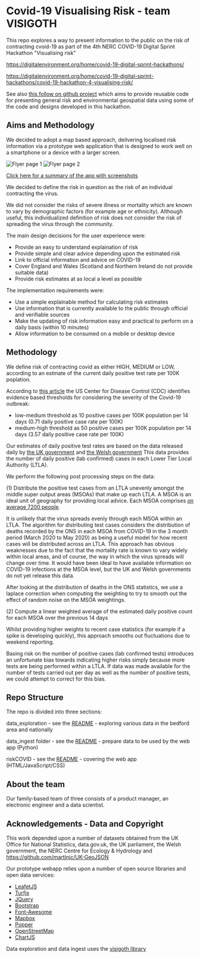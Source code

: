 # Covid-19 Visualising Risk - team VISIGOTH

This repo explores a way to present information to the public on the risk of contracting cvoid-19 as part of the 
4th NERC COVID-19 Digital Sprint Hackathon "Visualising risk"

https://digitalenvironment.org/home/covid-19-digital-sprint-hackathons/

https://digitalenvironment.org/home/covid-19-digital-sprint-hackathons/covid-19-hackathon-4-visualising-risk/

See also [this follow on github project](https://github.com/riskyviz/viewer) which aims to provide reusable code
for presenting general risk and environmental geospatial data using some of the code and designs developed in this 
hackathon.

## Aims and Methodology

We decided to adopt a map based approach, deilvering localised risk information via a prototype web application that is 
designed to work well on a smartphone or a device with a larger screen. 

![Flyer page 1](https://github.com/riskyviz/webapp/raw/master/flyer1.jpg)
![Flyer page 2](https://github.com/riskyviz/webapp/raw/master/flyer1.jpg)

[Click here for a summary of the app with screenshots](https://github.com/riskyviz/webapp/raw/master/COVIDRiskFinder.pdf)

We decided to define the risk in question as the risk of an individual contracting the virus.  

We did not consider the risks of severe illness or mortality which are known to vary by demographic factors 
(for example age or ethnicity).  Although useful, this individualized definition of risk does not consider the 
risk of spreading the virus through the community.

The main design decisions for the user experience were:

* Provide an easy to understand explaination of risk 
* Provide simple and clear advice depending upon the estimated risk
* Link to official information and advice on COVID-19
* Cover England and Wales (Scotland and Northern Ireland do not provide suitable data)
* Provide risk estimates at as local a level as possible 

The implementation requirements were:

* Use a simple explainable method for calculating risk estimates
* Use information that is currently available to the public through official and verifiable sources
* Make the updating of risk information easy and practical to perform on a daily basis (within 10 minutes)
* Allow information to be consumed on a mobile or desktop device

## Methodology

We define risk of contracting covid as either HIGH, MEDIUM or LOW, according to an estmate of the current daily positive test rate per 100K poplation.

According to [this article](https://www.americanprogress.org/issues/healthcare/news/2020/05/04/484373/evidence-based-thresholds-states-must-meet-control-coronavirus-spread-safely-reopen-economies/) 
the US Center for Disease Control (CDC) identifies evidence based thresholds for considering the severity of the Covid-19 outbreak:

* low-medium threshold as 10 positive cases per 100K population per 14 days (0.71 daily positive case rate per 100K)
* medium-high threshold as 50 positive cases per 100K population per 14 days (3.57 daily positive case rate per 100K)

Our estimates of daily positive test rates are based on the data released daily by [the UK government](https://coronavirus.data.gov.uk/archive) and [the Welsh government](https://public.tableau.com/profile/public.health.wales.health.protection#!/vizhome/RapidCOVID-19virology-Public/Headlinesummary)
This data provides the number of daily positive (lab confirmed) cases in each Lower Tier Local Authority (LTLA).   

We perform the following post processing steps on the data:

(1) Distribute the positive test cases from an LTLA unevenly amongst the middle super output areas (MSOAs) that make up each LTLA.  A MSOA is an ideal unit of geography for providing local advice.  Each MSOA comprises [on average 7200 people](https://en.wikipedia.org/wiki/Middle_Layer_Super_Output_Area).

It is unlikely that the virus spreads evenly through each MSOA within an LTLA.  The algorithm for distributing test cases considers the distribution of deaths recorded by the ONS in each MSOA from COVID-19 in the 3 month period (March 2020 to May 2020)
as being a useful model for how recent cases will be distributed across an LTLA.  This approach has obvious weaknesses due to the fact that the mortality rate is known to vary widely within local areas, and of course, the way in which the virus spreads will change over time.  It would have been ideal to have available information on COVID-19 infections at the MSOA level, but the UK and Welsh governments do not yet release this data.

After looking at the distribution of deaths in the ONS statistics, we use a laplace correction when computing the weighting
to try to smooth out the effect of random noise on the MSOA weightings. 

(2) Compute a linear weighted average of the estimated daily positive count for each MSOA over the previous 14 days

Whilst providing higher weights to recent case statistics (for example if a spike is developing quickly), this approach smooths out fluctuations due to weekend reporting.

Basing risk on the number of positive cases (lab confirmed tests) introduces an unfortunate bias towards indicating higher risks simply because more tests are being performed within a LTLA.   If data was made available for the number of tests carried out per day as well as the number of positive tests, we could attempt to correct for this bias.

## Repo Structure

The repo is divided into three sections:

data_exploration - see the [README](data_exploration/README.md) - exploring various data in the bedford area and nationally

data_ingest folder - see the [README](data_ingest/README.md) - prepare data to be used by the web app (Python)

riskCOVID - see the [README](README_APP.md) - covering the web app (HTML/JavaScript/CSS)

## About the team

Our family-based team of three consists of a product manager, an electronic engineer and a data scientist.

## Acknowledgements - Data and Copyright

This work depended upon a number of datasets obtained from the UK Office for National Statistics, data.gov.uk, the UK parliament, the Welsh government, the NERC Centre for Ecology & Hydrology and https://github.com/martinjc/UK-GeoJSON 

Our prototype webapp relies upon a number of open source libraries and open data services:

* [LeafetJS](https://leafletjs.com/)
* [Turfjs](https://turfjs.org/)
* [JQuery](https://jquery.com/)
* [Bootstrap](https://getbootstrap.com/)
* [Font-Awesome](https://github.com/FortAwesome/Font-Awesome)
* [Mapbox](https://www.mapbox.com/)
* [Popper](https://popper.js.org/)
* [OpenStreetMap](https://www.openstreetmap.org/)
* [ChartJS](https://www.chartjs.org/)

Data exploration and data ingest uses the [visigoth library](https://visigoth.org)
